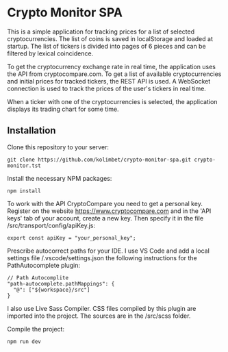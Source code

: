 # Crypto Monitor SPA

This is a simple application for tracking prices for a list of selected cryptocurrencies. The list of coins is saved in localStorage and loaded at startup. The list of tickers is divided into pages of 6 pieces and can be filtered by lexical coincidence.

To get the cryptocurrency exchange rate in real time, the application uses the API from cryptocompare.com. To get a list of available cryptocurrencies and initial prices for tracked tickers, the REST API is used. A WebSocket connection is used to track the prices of the user's tickers in real time.

When a ticker with one of the cryptocurrencies is selected, the application displays its trading chart for some time.

## Installation

Clone this repository to your server:

```
git clone https://github.com/kolimbet/crypto-monitor-spa.git crypto-monitor.tst
```

Install the necessary NPM packages:

```
npm install
```

To work with the API CryptoCompare you need to get a personal key. Register on the website https://www.cryptocompare.com and in the 'API keys' tab of your account, create a new key. Then specify it in the file /src/transport/config/apiKey.js:

```
export const apiKey = "your_personal_key";
```

Prescribe autocorrect paths for your IDE. I use VS Code and add a local
settings file /.vscode/settings.json the following instructions for the PathAutocomplete plugin:

```
// Path Autocomplite
"path-autocomplete.pathMappings": {
  "@": ["${workspace}/src"]
}
```

I also use Live Sass Compiler. CSS files compiled by this plugin are imported into the project. The sources are in the /src/scss folder.

Compile the project:

```
npm run dev
```
